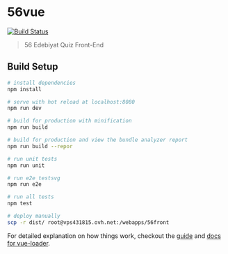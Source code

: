 # 56vue
[![Build Status](https://travis-ci.org/borgaaydin/56-front.svg?branch=master)](https://travis-ci.org/borgaaydin/56-front)

> 56 Edebiyat Quiz Front-End

## Build Setup

``` bash
# install dependencies
npm install

# serve with hot reload at localhost:8080
npm run dev

# build for production with minification
npm run build

# build for production and view the bundle analyzer report
npm run build --repor

# run unit tests
npm run unit

# run e2e testsvg
npm run e2e

# run all tests
npm test

# deploy manually
scp -r dist/ root@vps431815.ovh.net:/webapps/56front
```


For detailed explanation on how things work, checkout the [guide](http://vuejs-templates.github.io/webpack/) and [docs for vue-loader](http://vuejs.github.io/vue-loader).
